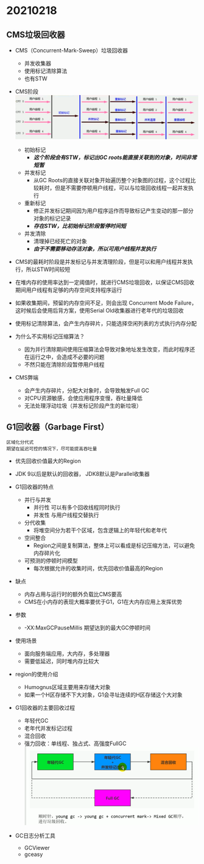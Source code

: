 # 20210218

## CMS垃圾回收器

+ CMS（Concurrent-Mark-Sweep）垃圾回收器
    + 并发收集器
    + 使用标记清除算法
    + 也有STW
+ CMS阶段
![CMS](./images/CMS.png)
    + 初始标记
        + ***这个阶段会有STW，标记出GC roots能直接关联到的对象，时间非常短暂***
    + 并发标记
        + 从GC Roots的直接关联对象开始遍历整个对象图的过程，这个过程比较耗时，但是不需要停顿用户线程，可以与垃圾回收线程一起并发执行
    + 重新标记
        + 修正并发标记期间因为用户程序运作而导致标记产生变动的那一部分对象的标记记录
        + ***存在STW，比初始标记阶段暂停时间短***
    + 并发清除
        + 清理掉已经死亡的对象
        + ***由于不需要移动存活对象，所以可用户线程并发执行***
+ CMS的最耗时阶段是并发标记与并发清理阶段，但是可以和用户线程并发执行，所以STW时间较短
+ 在堆内存的使用率达到一定阈值时，就进行CMS垃圾回收，以保证CMS回收期间用户线程有足够的内存空间支持程序运行
+ 如果收集期间，预留的内存空间不足，则会出现 Concurrent Mode Failure，这时候后会使用后背方案，使用Serial Old收集器进行老年代的垃圾回收
+ 使用标记清除算法，会产生内存碎片，只能选择空闲列表的方式执行内存分配
+ 为什么不实用标记压缩算法？
    + 因为并行清除期间使用压缩算法会导致对象地址发生改变，而此时程序还在运行之中，会造成不必要的问题
    + 不然只能在清除阶段暂停用户线程

+ CMS弊端
    + 会产生内存碎片，分配大对象时，会导致触发Full GC
    + 对CPU资源敏感，会使应用程序变慢，吞吐量降低
    + 无法处理浮动垃圾（并发标记阶段产生的新垃圾）

## G1回收器（Garbage First）
    区域化分代式
    期望在延迟可控的情况下，尽可能提高吞吐量
+ 优先回收价值最大的Region
+ JDK 9以后是默认的回收器， JDK8默认是Parallel收集器

+ G1回收器的特点
    + 并行与并发
        + 并行性 可以有多个回收线程同时执行
        + 并发性 与用户线程交替执行
    + 分代收集
        + 将堆空间分为若干个区域，包含逻辑上的年轻代和老年代
    + 空间整合
        + Region之间是复制算法，整体上可以看成是标记压缩方法，可以避免内存碎片化
    + 可预测的停顿时间模型
        + 每次根据允许的收集时间，优先回收价值最高的Region
+ 缺点
    + 内存占用与运行时的额外负载比CMS要高
    + CMS在小内存的表现大概率要优于G1，G1在大内存应用上发挥优势
+ 参数
    + -XX:MaxGCPauseMillis 期望达到的最大GC停顿时间
+ 使用场景
    + 面向服务端应用，大内存，多处理器
    + 需要低延迟，同时堆内存比较大
+ region的使用介绍
    + Humognus区域主要用来存储大对象
    + 如果一个H区存储不下大对象，G1会寻址连续的H区存储这个大对象

+ G1回收器的主要回收过程
    + 年轻代GC
    + 老年代并发标记过程
    + 混合回收
    + 强力回收：单线程、独占式、高强度FullGC
![](./images/G1回收过程.png)

+ GC日志分析工具
    + GCViewer
    + gceasy